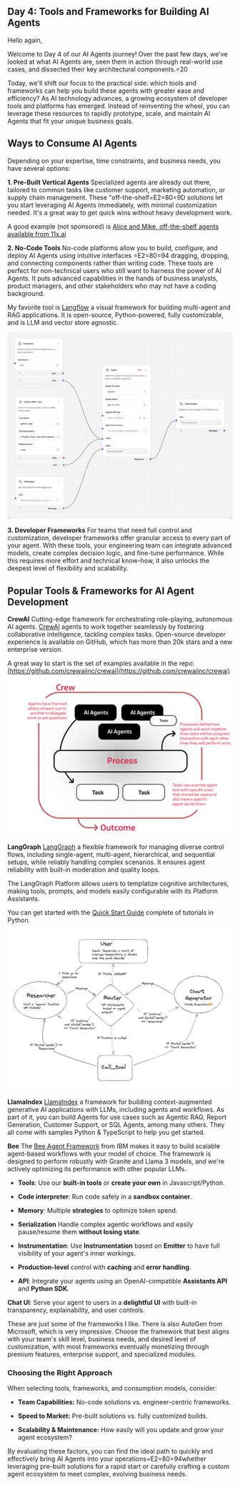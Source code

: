 ## Day 4: Tools and Frameworks for Building AI Agents

Hello again,

Welcome to Day 4 of our AI Agents journey! Over the past few days, we've looked at what AI Agents are, seen them in action through real-world use cases, and dissected their key architectural components.=20

Today, we'll shift our focus to the practical side: which tools and frameworks can help you build these agents with greater ease and efficiency? As AI technology advances, a growing ecosystem of developer tools and platforms has emerged. Instead of reinventing the wheel, you can leverage these resources to rapidly prototype, scale, and maintain AI Agents that fit your unique business goals.

## Ways to Consume AI Agents

Depending on your expertise, time constraints, and business needs, you have several options:

**1. Pre-Built Vertical Agents**
Specialized agents are already out there, tailored to common tasks like customer support, marketing automation, or supply chain management. These "off-the-shelf=E2=80=9D solutions let you start leveraging AI Agents immediately, with minimal customization needed. It's a great way to get quick wins without heavy development work.

A good example (not sponsored) is [Alice and Mike, off-the-shelf agents available from 11x.ai](https://www.11x.ai/)

**2. No-Code Tools**
No-code platforms allow you to build, configure, and deploy AI Agents using intuitive interfaces =E2=80=94 dragging, dropping, and connecting components rather than writing code. These tools are perfect for non-technical users who still want to harness the power of AI Agents. It puts advanced capabilities in the hands of business analysts, product managers, and other stakeholders who may not have a coding background.

My favorite tool is [Langflow](https://www.langflow.org) a visual framework for building multi-agent and RAG applications. It is open-source, Python-powered, fully customizable, and is LLM and vector store agnostic.

![Langflow visual interface to build AI Agents without coding](./images/4-1.png)

**3. Developer Frameworks**
For teams that need full control and customization, developer frameworks offer granular access to every part of your agent. With these tools, your engineering team can integrate advanced models, create complex decision logic, and fine-tune performance. While this requires more effort and technical know-how, it also unlocks the deepest level of flexibility and scalability.

## Popular Tools & Frameworks for AI Agent Development

**CrewAI**
Cutting-edge framework for orchestrating role-playing, autonomous AI agents. [CrewAI](https://github.com/crewaiinc/crewai) agents to work together seamlessly by fostering collaborative intelligence, tackling complex tasks. Open-source developer experience is available on GitHub, which has more than 20k stars and a new enterprise version.

A great way to start is the set of examples available in the repo: [https://github.com/crewaiinc/crewai](https://github.com/crewaiinc/crewai)

![CrewAI workflow (image from CrewAI.com)](./images/4-2.png)

**LangGraph**
[LangGraph](https://www.langchain.com/langgraph) a flexible framework for managing diverse control flows, including single-agent, multi-agent, hierarchical, and sequential setups, while reliably handling complex scenarios. It ensures agent reliability with built-in moderation and quality loops.

The LangGraph Platform allows users to templatize cognitive architectures, making tools, prompts, and models easily configurable with its Platform Assistants.

You can get started with the [Quick Start Guide](https://langchain-ai.github.io/langgraph/tutorials/introduction/) complete of tutorials in Python.

![LangGraph Multi-Agent Workflows (image from LangChain Blog)](./images/4-3.jpg)

**LlamaIndex**
[LlamaIndex](https://docs.llamaindex.ai/en/stable/module_guides/deploying/agents/) a framework for building context-augmented generative AI applications with LLMs, including agents and workflows. As part of it, you can build Agents for use cases such as Agentic RAG, Report Generation, Customer Support, or SQL Agents, among many others. They all come with samples Python & TypeScript  to help you get started.

**Bee**
The [Bee Agent Framework](https://github.com/i-am-bee/bee-agent-framework) from IBM makes it easy to build scalable agent-based workflows with your model of choice. The framework is designed to perform robustly with Granite and Llama 3 models, and we're actively optimizing its performance with other popular LLMs.

* **Tools**: Use our **built-in tools** or **create your own** in Javascript/Python.

* **Code interpreter**: Run code safely in a **sandbox container**.

* **Memory**: Multiple **strategies** to optimize token spend.

* **Serialization** Handle complex agentic workflows and easily pause/resume them **without losing state**.

* **Instrumentation**: Use **Instrumentation** based on **Emitter** to have full visibility of your agent's inner workings.

* **Production-level** control with **caching** and **error handling**.

* **API**: Integrate your agents using an OpenAI-compatible **Assistants API** and **Python SDK**.

**Chat UI**: Serve your agent to users in a **delightful UI** with built-in transparency, explainability, and user controls.

These are just some of the frameworks I like. There is also AutoGen from Microsoft, which is very impressive.  Choose the framework that best aligns with your team's skill level, business needs, and desired level of customization, with most frameworks eventually monetizing through premium features, enterprise support, and specialized modules.

### Choosing the Right Approach

When selecting tools, frameworks, and consumption models, consider:

* **Team Capabilities:** No-code solutions vs. engineer-centric frameworks.

* **Speed to Market:** Pre-built solutions vs. fully customized builds.

* **Scalability & Maintenance:** How easily will you update and grow your agent ecosystem?

By evaluating these factors, you can find the ideal path to quickly and effectively bring AI Agents into your operations=E2=80=94whether leveraging pre-built solutions for a rapid start or carefully crafting a custom agent ecosystem to meet complex, evolving business needs.
